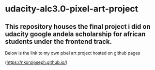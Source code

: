 # udacity-alc3.0-pixel-art-project

## This repository houses the final project i did on udacity google andela scholarship for african students under the frontend track.

Below is the link to my own pixel art project hosted on github pages

(https://nkorojoseph.github.io/)
